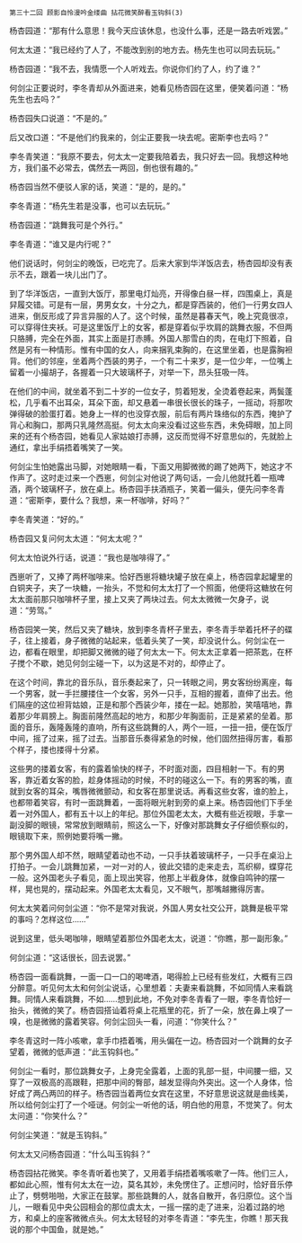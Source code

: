     第三十二回 顾影自怜漫吟金缕曲 拈花微笑醉看玉钩斜(3) 

   杨杏园道：“那有什么意思！我今天应该休息，也没什么事，还是一路去听戏罢。”

   何太太道：“我已经约了人了，不能改到别的地方去。杨先生也可以同去玩玩。”

   杨杏园道：“我不去，我情愿一个人听戏去。你说你们约了人，约了谁？”

   何剑尘正要说时，李冬青却从外面进来，她看见杨杏园在这里，便笑着问道：“杨先生也去吗？”

   杨杏园失口说道：“不是的。”

   后又改口道：“不是他们约我来的，剑尘正要我一块去呢。密斯李也去吗？”

   李冬青笑道：“我原不要去，何太太一定要我陪着去，我只好去一回。我想这种地方，我们虽不必常去，偶然去一两回，倒也很有趣的。”

   杨杏园当然不便驳人家的话，笑道：“是的，是的。”

   李冬青道：“杨先生若是没事，也可以去玩玩。”

   杨杏园道：“跳舞我可是个外行。”

   李冬青道：“谁又是内行呢？”

   他们说话时，何剑尘的晚饭，已吃完了。后来大家到华洋饭店去，杨杏园却没有表示不去，跟着一块儿出门了。

   到了华洋饭店，一直到大饭厅，那里电灯灿亮，开得像白昼一样，四围桌上，真是舁履交错。可是有一层，男男女女，十分之九，都是穿西装的，他们一行男女四人进来，倒反形成了异言异服的人了。这个时候，虽然是暮春天气，晚上究竟很凉，可以穿得住夹袄。可是这里饭厅上的女客，都是穿着似乎坎肩的跳舞衣服，不但两只胳膊，完全在外面，其实上面是打赤膊。外国人那雪白的肉，在电灯下照着，自然是另有一种情形。惟有中国的女人，向来捆乳束胸的，在这里坐着，也是露胸袒背。他们的邻座，坐着两个西装的男子，一个有二十来岁，是一位少年，一位嘴上留着一小撮胡子，各握着一只大玻璃杯子，对举一下，昂头狂吸一阵。

   在他们的中间，就坐着不到二十岁的一位女子，剪着短发，全烫着卷起来，两鬓蓬松，几乎看不出耳朵，耳朵下面，却又悬着一串很长很长的珠子，一摇动，将那吹弹得破的脸蛋打着。她身上一样的也没穿衣服，前后有两片珠络似的东西，掩护了背心和胸口，那两只乳隆然高挺。何太太向来没看过这些东西，未免碍眼，加上同来的还有个杨杏园，她看见人家姑娘打赤膊，这反而觉得不好意思似的，先就脸上通红，拿出手绢捂着嘴笑了一笑。

   何剑尘生怕她露出马脚，对她眼睛一看，下面又用脚微微的踢了她两下，她这才不作声了。这时走过来一个西崽，何剑尘对他说了两句话，一会儿他就托着一瓶啤酒，两个玻璃杯子，放在桌上。杨杏园手扶酒瓶子，笑着一偏头，便先问李冬青道：“密斯李，要什么？我想，来一杯咖啡，好吗？”

   李冬青笑道：“好的。”

   杨杏园又复问何太太道：“何太太呢？”

   何太太怕说外行话，说道：“我也是咖啡得了。”

   西崽听了，又捧了两杯咖啡来。恰好西崽将糖块罐子放在桌上，杨杏园拿起罐里的白铜夹子，夹了一块糖，一抬头，不觉和何太太打了一个照面，他便将这糖放在何太太面前那只咖啡杯子里，接上又夹了两块过去。何太太微微一欠身子，说道：“劳驾。”

   杨杏园笑一笑，然后又夹了糖块，放到李冬青杯子里去，李冬青手举着托杯子的碟子，往上接着，身子微微的站起来，低着头笑了一笑，却没说什么。何剑尘在一边，都看在眼里，却把脚又微微的碰了何太太一下。何太太正拿着一把茶匙，在杯子搅个不歇，她见何剑尘碰一下，以为这是不对的，却停止了。

   在这个时间，靠北的音乐队，音乐奏起来了，只一转眼之间，男女客纷纷离座，每一个男客，就一手拦腰搂住一个女客，另外一只手，互相的握着，直伸了出去。他们隔座的这位袒背姑娘，正是和那个西装少年，搂在一起。她那脸，笑嘻嘻地，靠着那少年肩膀上。胸面前隆然高起的地方，和那少年胸面前，正是紧紧的垒着。那面的音乐，轰隆轰隆的直响，所有这些跳舞的人，两个一班，一扭一扭，便在饭厅中间，摇了过来，摇了过去。当那音乐奏得紧急的时候，他们固然扭得厉害，看那个样子，搂也搂得十分紧。

   这些男的搂着女客，有的露着愉快的样子，不时面对面，四目相射一下。有的男客，靠近着女客的脸，趁身体摇动的时候，不时的碰这么一下。有的男客的嘴，直就到女客的耳朵，嘴唇微微颤动，和女客在那里说话。再看这些女客，谁的脸上，也都带着笑容，有时一面跳舞着，一面将眼光射到旁的桌上来。杨杏园他们下手坐着一对外国人，都有五十以上的年纪。那位外国老太太，大概有些近视眼，手拿一副没脚的眼镜，常常放到眼睛前，照这么一下，好像对那跳舞女子仔细侦察似的，眼镜取下来，照例她要将嘴一撇。

   那个男外国人却不然，眼睛望着动也不动，一只手扶着玻璃杯子，一只手在桌沿上打拍子。一会儿跳舞加紧，一对一对的人，彼此交错的走来走去，茑织柳，蝶穿花一般。这外国老头子看见，面上现出笑容，他那上半截身体，就像自鸣钟的摆一样，晃也晃的，摆动起来。外国老太太看见，又不眼气，那嘴越撇得厉害。

   何太太笑着问何剑尘道：“你不是常对我说，外国人男女社交公开，跳舞是极平常的事吗？怎样这位……”

   说到这里，低头喝咖啡，眼睛望着那位外国老太太，说道：“你瞧，那一副形象。”

   何剑尘道：“这话很长，回去说罢。”

   杨杏园一面看跳舞，一面一口一口的喝啤酒，喝得脸上已经有些发红，大概有三四分醉意。听见何太太和何剑尘说话，心里想着：夫妻来看跳舞，不如同情人来看跳舞。同情人来看跳舞，不如……想到此地，不免对李冬青看了一眼，李冬青恰好一抬头，微微的笑了。杨杏园搭讪着将桌上花瓶里的花，折了一朵，放在鼻上嗅了一嗅，也是微微的露着笑容。何剑尘回头一看，问道：“你笑什么？”

   李冬青这时一阵小咳嗽，拿手巾捂着嘴，用头偏在一边。杨杏园对一个跳舞的女子望着，微微的低声道：“此玉钩斜也。”

   何剑尘一看时，那位跳舞女子，上身完全露着，上面的乳部一挺，中间腰一细，又穿了一双极高的高跟鞋，把那中间的臀部，越发显得向外突出。这一个人身体，恰好成了两凸两凹的样子。杨杏园当着两位女宾在这里，不好意思说这就是曲线美，所以给何剑尘打了一个哑谜。何剑尘一听他的话，明白他的用意，不觉笑了。何太太问道：“你笑什么？”

   何剑尘笑道：“就是玉钩斜。”

   何太太又问杨杏园道：“什么叫玉钩斜？”

   杨杏园拈花微笑。李冬青听着也笑了，又用着手绢捂着嘴咳嗽了一阵。他们三人，都如此心照，惟有何太太在一边，莫名其妙，未免愣住了。正想问时，恰好音乐停止了，劈劈啪啪，大家正在鼓掌。那些跳舞的人，就各自散开，各归原位。这个当儿，一眼看见中央公园相会的那位虞太太，一摇一摆的走了进来，沿着过路的地方，和桌上的座客微微点头。何太太轻轻的对李冬青道：“李先生，你瞧！那天我说的那个中国鱼，就是她。”

